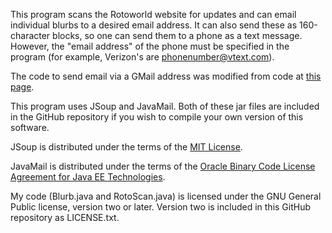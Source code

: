 This program scans the Rotoworld website for updates and can email individual
blurbs to a desired email address. It can also send these as 160-character
blocks, so one can send them to a phone as a text message. However, the "email
address" of the phone must be specified in the program (for example, Verizon's
are phonenumber@vtext.com).

The code to send email via a GMail address was modified from code at [this page](http://www.mkyong.com/java/javamail-api-sending-email-via-gmail-smtp-example/).

This program uses JSoup and JavaMail. Both of these jar files are included in
the GitHub repository if you wish to compile your own version of this software.

JSoup is distributed under the terms of the [MIT License](http://opensource.org/licenses/MIT).

JavaMail is distributed under the terms of the [Oracle Binary Code License
Agreement for Java EE Technologies](http://download.oracle.com/otn-pub/java/licenses/OTN_JavaEE_Legacy_Binary-Code-License_30Jan2012.txt).

My code (Blurb.java and RotoScan.java) is licensed under the GNU General Public
license, version two or later. Version two is included in this GitHub repository
as LICENSE.txt.